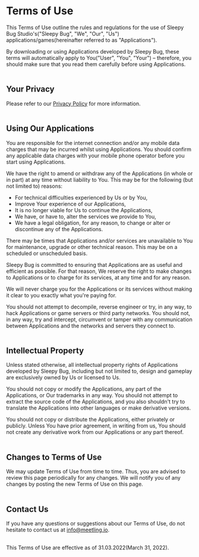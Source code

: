 # Terms of Use

This Terms of Use outline the rules and regulations for the use of Sleepy Bug Studio's("Sleepy Bug", "We", "Our", "Us") applications/games(hereinafter referred to as "Applications").

By downloading or using Applications developed by Sleepy Bug, these terms will automatically apply to You("User", "You", "Your") – therefore, you should make sure that you read them carefully before using Applications.
<br><br>

## Your Privacy

Please refer to our [Privacy Policy](../../games/privacy/privacyPolicy.md) for more information.
<br><br>

## Using Our Applications

You are responsible for the internet connection and/or any mobile data charges that may be incurred whilst using Applications. You should confirm any applicable data charges with your mobile phone operator before you start using Applications.

We have the right to amend or withdraw any of the Applications (in whole or in part) at any time without liability to You. This may be for the following (but not limited to) reasons: 
- For technical difficulties experienced by Us or by You,
- Improve Your experience of our Applications,
- It is no longer viable for Us to continue the Applications,
- We have, or have to, alter the services we provide to You,
- We have a legal obligation, for any reason, to change or alter or discontinue any of the Applications.

There may be times that Applications and/or services are unavailable to You for maintenance, upgrade or other technical reason. This may be on a scheduled or unscheduled basis.

Sleepy Bug is committed to ensuring that Applications are as useful and efficient as possible. For that reason, We reserve the right to make changes to Applications or to charge for its services, at any time and for any reason. 

We will never charge you for the Applications or its services without making it clear to you exactly what you're paying for.

You should not attempt to decompile, reverse engineer or try, in any way, to hack Applications or game servers or third party networks. You should not, in any way, try and intercept, circumvent or tamper with any communication between Applications and the networks and servers they connect to.
<br><br>

## Intellectual Property

Unless stated otherwise, all intellectual property rights of Applications developed by Sleepy Bug, including but not limited to, design and gameplay are exclusively owned by Us or licensed to Us.

You should not copy or modify the Applications, any part of the Applications, or Our trademarks in any way. You should not attempt to extract the source code of the Applications, and you also shouldn't try to translate the Applications into other languages or make derivative versions.

You should not copy or distribute the Applications, either privately or publicly. Unless You have prior agreement, in writing from us, You should not create any derivative work from our Applications or any part thereof.
<br><br>

## Changes to Terms of Use

We may update Terms of Use from time to time. Thus, you are advised to review this page periodically for any changes. We will notify you of any changes by posting the new Terms of Use on this page.
<br><br>

## Contact Us

If you have any questions or suggestions about our Terms of Use, do not hesitate to contact us at info@meetling.io.
<br><br>

This Terms of Use are effective as of 31.03.2022(March 31, 2022).
